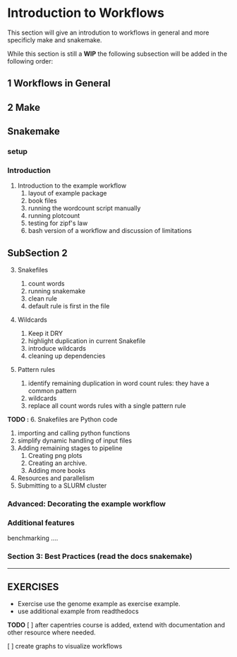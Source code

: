 # Introduction to Workflows

This section will give an introdution to workflows in general and more specificly make and snakemake. 

While this section is still a **WIP** the following subsection will be added in the following order:


## 1 Workflows in General

## 2 Make

## Snakemake

### setup 

### Introduction 

1. Introduction to the example workflow
    1. layout of example package
    2. book files
    3. running the wordcount script manually
    4. running plotcount
    5. testing for zipf's law
    6. bash version of a workflow and discussion of limitations

## SubSection 2

3. Snakefiles
    1. count words
    2. running snakemake
    3. clean rule
    4. default rule is first in the file

4. Wildcards
   1. Keep it DRY
   2. highlight duplication in current Snakefile
   3. introduce wildcards
   4. cleaning up dependencies
5. Pattern rules
   1. identify remaining duplication in word count rules: they have a common pattern
   2. wildcards
   3. replace all count words rules with a single pattern rule

**TODO :**
6. Snakefiles are Python code
   1. importing and calling python functions
   2. simplify dynamic handling of input files
7. Adding remaining stages to pipeline
   1. Creating png plots
   2. Creating an archive.
   3. Adding more books
8. Resources and parallelism
9. Submitting to a SLURM cluster

### Advanced: Decorating the example workflow

### Additional features 
benchmarking .... 

### Section 3: Best Practices (read the docs snakemake)


-----------------------------------------------------------
## EXERCISES
- Exercise use the genome example as exercise example. 
- use additional example from readthedocs


**TODO** 
[ ] after capentries course is added, extend with documentation and other resource where needed. 

[ ] create graphs to visualize workflows
